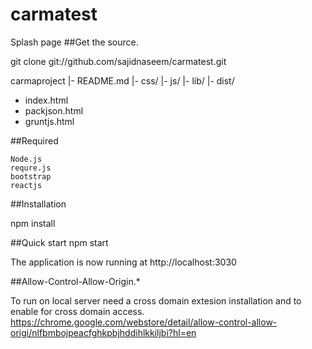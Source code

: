 # carmatest
Splash page 
##Get the source.

git clone git://github.com/sajidnaseem/carmatest.git

 carmaproject
  |- README.md
  |- css/
  |- js/
  |- lib/
  |- dist/
   - index.html
   - packjson.html
   - gruntjs.html

##Required 
         
	Node.js
    requre.js
    bootstrap
    reactjs 

##Installation 

npm install 

##Quick start
npm start

The application is now running at http://localhost:3030

##Allow-Control-Allow-Origin.*

To run on local server need a cross domain extesion installation and to enable for cross domain access. 
https://chrome.google.com/webstore/detail/allow-control-allow-origi/nlfbmbojpeacfghkpbjhddihlkkiljbi?hl=en
